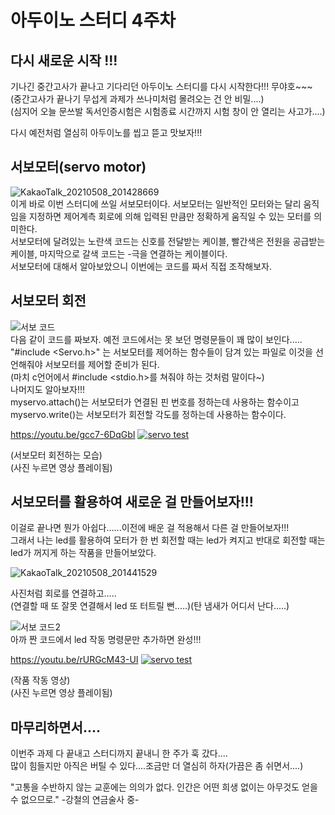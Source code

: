 아두이노 스터디 4주차
=========
다시 새로운 시작 !!!
--------
기나긴 중간고사가 끝나고 기다리던 아두이노 스터디를 다시 시작한다!!! 무야호~~~                         
(중간고사가 끝나기 무섭게 과제가 쓰나미처럼 몰려오는 건 안 비밀....)                      
(심지어 오늘 문쓰발 독서인증시험은 시험종료 시간까지 시험 창이 안 열리는 사고가....)                         
                        
다시 예전처럼 열심히 아두이노를 씹고 뜯고 맛보자!!!                         
                           
서보모터(servo motor)
-------
![KakaoTalk_20210508_201428669](https://user-images.githubusercontent.com/81175672/117537431-c0415c00-b03b-11eb-8ac8-42d1a0fca33d.jpg)                            
이게 바로 이번 스터디에 쓰일 서보모터이다. 서보모터는 일반적인 모터와는 달리 움직임을 지정하면 제어계측 회로에 의해 입력된 만큼만 정확하게 움직일 수 있는 모터를 의미한다.                
서보모터에 달려있는 노란색 코드는 신호를 전달받는 케이블, 빨간색은 전원을 공급받는 케이블, 마지막으로 갈색 코드는 -극을 연결하는 케이블이다.               
서보모터에 대해서 알아보았으니 이번에는 코드를 짜서 직접 조작해보자.                    

서보모터 회전
--------
![서보 코드](https://user-images.githubusercontent.com/81175672/117537560-d8fe4180-b03c-11eb-9612-121f1fe52ce2.JPG)                            
다음 같이 코드를 짜보자. 예전 코드에서는 못 보던 명령문들이 꽤 많이 보인다.....                                                         
"#include <Servo.h>" 는 서보모터를 제어하는 함수들이 담겨 있는 파일로 이것을 선언해줘야 서보모터를 제어할 준비가 된다.                                                            
(마치 c언어에서 #include <stdio.h>를 쳐줘야 하는 것처럼 말이다~)                                                  
나머지도 알아보자!!!                                                    
myservo.attach()는 서보모터가 연결된 핀 번호를 정하는데 사용하는 함수이고                 
myservo.write()는 서보모터가 회전할 각도를 정하는데 사용하는 함수이다.                 


https://youtu.be/gcc7-6DqGbI
[![servo test](https://img.youtube.com/vi/gcc7-6DqGbI/0.jpg)](https://www.youtube.com/watch?v=gcc7-6DqGbI)                          
                                      
(서보모터 회전하는 모습)                      
(사진 누르면 영상 플레이됨)                       

서보모터를 활용하여 새로운 걸 만들어보자!!!
----------
이걸로 끝나면 뭔가 아쉽다......이전에 배운 걸 적용해서 다른 걸 만들어보자!!!                                       
그래서 나는 led를 활용하여 모터가 한 번 회전할 때는 led가 켜지고 반대로 회전할 때는 led가 꺼지게 하는 작품을
만들어보았다.            


![KakaoTalk_20210508_201441529](https://user-images.githubusercontent.com/81175672/117538415-06e58500-b041-11eb-807c-7e715bcbf614.jpg)                                

사진처럼 회로를 연결하고.....                               
(연결할 때 또 잘못 연결해서 led 또 터트릴 뻔.....)(탄 냄새가 어디서 난다.....)

![서보 코드2](https://user-images.githubusercontent.com/81175672/117538480-55931f00-b041-11eb-9e54-a41e8fa72bf1.JPG)                                  
아까 짠 코드에서 led 작동 명령문만 추가하면 완성!!!

https://youtu.be/rURGcM43-UI
[![servo test](https://img.youtube.com/vi/rURGcM43-UI/0.jpg)](https://www.youtube.com/watch?v=rURGcM43-UI)                                
                                    
(작품 작동 영상)                     
(사진 누르면 영상 플레이됨)                                       

마무리하면서....
---------
이번주 과제 다 끝내고 스터디까지 끝내니 한 주가 훅 갔다....             
많이 힘들지만 아직은 버틸 수 있다....조금만 더 열심히 하자(가끔은 좀 쉬면서....)

"고통을 수반하지 않는 교훈에는 의의가 없다. 인간은 어떤 희생 없이는 아무것도 얻을 수 없으므로." -강철의 연금술사 중-


